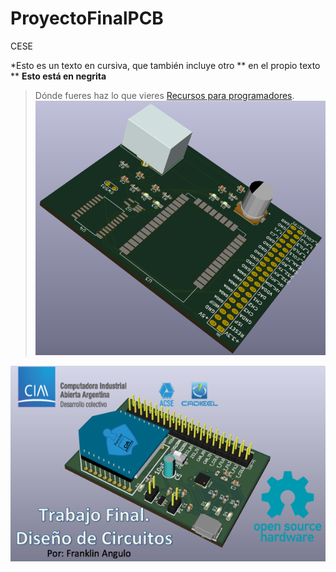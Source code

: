 # ProyectoFinalPCB
CESE

*Esto es un texto en cursiva, que también incluye otro ** en el propio texto **
**Esto está en negrita**
>Dónde fueres haz lo que vieres
[Recursos para programadores](http://laboratorios.fi.uba.ar/lse/especializacion.html "CESE/LSE-Especializacion SE").
![Una imagen cualquiera](https://github.com/FranklinA/ProyectoFinalPCB/blob/master/XbeeEDU_CIAA.png?raw=true "De 150 x 150 píxeles")

![Una imagen cualquiera](https://raw.githubusercontent.com/FranklinA/ProyectoFinalPCB/master/Doc/XbeeEDU_CIAA.png?raw=true "De 150 x 150 píxeles")

